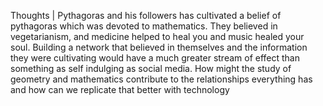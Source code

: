 Thoughts | 
Pythagoras and his followers has cultivated a belief of pythagoras which was devoted to mathematics. They believed in vegetarianism, and medicine helped to heal you and music healed your soul. Building a network that believed in themselves and the information they were cultivating would have a much greater stream of effect than something as self indulging as social media. How might the study of geometry and mathematics contribute to the relationships everything has and how can we replicate that better with technology